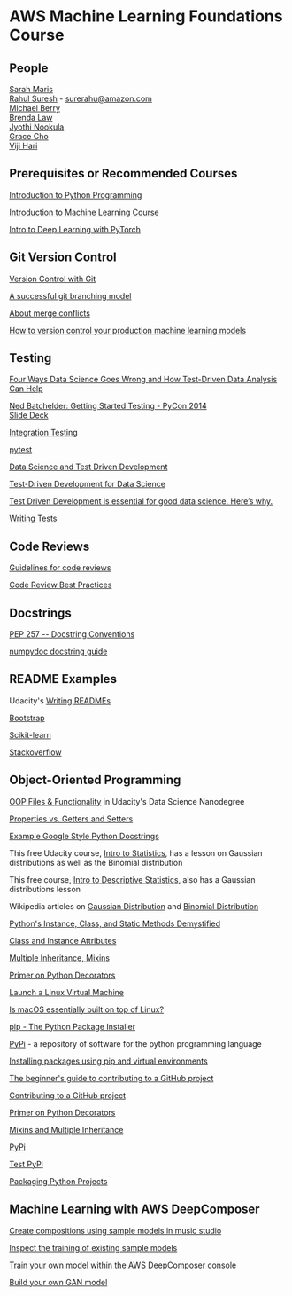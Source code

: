 # AWS Machine Learning Foundations Course  

## People  

[Sarah Maris](https://www.linkedin.com/in/sarahmaris/)  
[Rahul Suresh](https://www.linkedin.com/in/rahulsuresh/) - surerahu@amazon.com  
[Michael Berry](https://www.linkedin.com/in/michael-berry-458159130/)  
[Brenda Law](https://www.linkedin.com/in/brendalaw/)  
[Jyothi Nookula](https://www.linkedin.com/in/jyothinookula/)  
[Grace Cho](https://www.linkedin.com/in/grace-eun-cho/)  
[Viji Hari](https://www.linkedin.com/in/viji-hari/)  


## Prerequisites or Recommended Courses  

[Introduction to Python Programming](https://www.udacity.com/course/introduction-to-python--ud1110)  

[Introduction to Machine Learning Course](https://www.udacity.com/course/intro-to-machine-learning--ud120)  

[Intro to Deep Learning with PyTorch](https://www.udacity.com/course/deep-learning-pytorch--ud188)  



## Git Version Control  

[Version Control with Git](https://www.udacity.com/course/version-control-with-git--ud123)  

[A successful git branching model](https://nvie.com/posts/a-successful-git-branching-model/)  

[About merge conflicts](https://docs.github.com/en/github/collaborating-with-issues-and-pull-requests/about-merge-conflicts)  

[How to version control your production machine learning models](https://algorithmia.com/blog/how-to-version-control-your-production-machine-learning-models)  


## Testing  

[Four Ways Data Science Goes Wrong and How Test-Driven Data Analysis Can Help](https://www.predictiveanalyticsworld.com/machinelearningtimes/four-ways-data-science-goes-wrong-and-how-test-driven-data-analysis-can-help/6947/)  

[Ned Batchelder: Getting Started Testing - PyCon 2014](https://www.youtube.com/watch?v=FxSsnHeWQBY)  
[Slide Deck](https://speakerdeck.com/pycon2014/getting-started-testing-by-ned-batchelder)  

[Integration Testing](https://www.fullstackpython.com/integration-testing.html)  

[pytest](https://docs.pytest.org/en/latest/getting-started.html)  

[Data Science and Test Driven Development](https://www.linkedin.com/pulse/data-science-test-driven-development-sam-savage/)  

[Test-Driven Development for Data Science](https://engineering.pivotal.io/post/test-driven-development-for-data-science/)  

[Test Driven Development is essential for good data science. Here’s why.](https://medium.com/uk-hydrographic-office/test-driven-development-is-essential-for-good-data-science-heres-why-db7975a03a44)  

[Writing Tests](https://docs.python-guide.org/writing/tests/)  

## Code Reviews  

[Guidelines for code reviews](https://github.com/lyst/MakingLyst/tree/master/code-reviews)  

[Code Review Best Practices](https://www.kevinlondon.com/2015/05/05/code-review-best-practices.html)  

## Docstrings  

[PEP 257 -- Docstring Conventions](https://www.python.org/dev/peps/pep-0257/)  

[numpydoc docstring guide](https://numpydoc.readthedocs.io/en/latest/format.html)  

## README Examples  

Udacity's [Writing READMEs](https://classroom.udacity.com/courses/ud777)  

[Bootstrap](https://github.com/twbs/bootstrap)  

[Scikit-learn](https://github.com/scikit-learn/scikit-learn) 

[Stackoverflow](https://github.com/jjrunner/stackoverflow)  

## Object-Oriented Programming  

[OOP Files & Functionality](https://github.com/udacity/DSND_Term2/tree/master/lessons/ObjectOrientedProgramming) in Udacity's Data Science Nanodegree  

[Properties vs. Getters and Setters](https://www.python-course.eu/python3_properties.php)  

[Example Google Style Python Docstrings](https://sphinxcontrib-napoleon.readthedocs.io/en/latest/example_google.html)  

This free Udacity course, [Intro to Statistics](https://www.udacity.com/course/intro-to-statistics--st101), has a lesson on Gaussian distributions as well as the Binomial distribution  

This free course, [Intro to Descriptive Statistics](https://www.udacity.com/course/intro-to-descriptive-statistics--ud827), also has a Gaussian distributions lesson  

Wikipedia articles on [Gaussian Distribution](https://en.wikipedia.org/wiki/Normal_distribution) and [Binomial Distribution](https://en.wikipedia.org/wiki/Binomial_distribution)  

[Python's Instance, Class, and Static Methods Demystified](https://realpython.com/instance-class-and-static-methods-demystified/)  

[Class and Instance Attributes](https://www.python-course.eu/python3_class_and_instance_attributes.php)  

[Multiple Inheritance, Mixins](https://easyaspython.com/mixins-for-fun-and-profit-cb9962760556?gi=a77c8b4efba3)  

[Primer on Python Decorators](https://realpython.com/primer-on-python-decorators/)  

[Launch a Linux Virtual Machine](https://aws.amazon.com/getting-started/hands-on/launch-a-virtual-machine/)  

[Is macOS essentially built on top of Linux?](https://www.quora.com/Is-macOS-essentially-built-on-top-of-Linux)  

[pip - The Python Package Installer](https://pip.pypa.io/en/stable/)  

[PyPi](https://pypi.org/) - a repository of software for the python programming language  

[Installing packages using pip and virtual environments](https://packaging.python.org/guides/installing-using-pip-and-virtual-environments/)  

[The beginner's guide to contributing to a GitHub project](https://akrabat.com/the-beginners-guide-to-contributing-to-a-github-project/)  

[Contributing to a GitHub project](https://github.com/MarcDiethelm/contributing/blob/master/README.md)  

[Primer on Python Decorators](https://realpython.com/primer-on-python-decorators/)  

[Mixins and Multiple Inheritance](https://easyaspython.com/mixins-for-fun-and-profit-cb9962760556)  

[PyPi](https://pypi.org/)  

[Test PyPi](https://test.pypi.org/)  

[Packaging Python Projects](https://packaging.python.org/tutorials/packaging-projects/)  

## Machine Learning with AWS DeepComposer  

[Create compositions using sample models in music studio](https://console.aws.amazon.com/deepcomposer/home?region=us-east-1#musicStudio)  

[Inspect the training of existing sample models](https://console.aws.amazon.com/deepcomposer/home?region=us-east-1#modelList)  

[Train your own model within the AWS DeepComposer console](https://console.aws.amazon.com/deepcomposer/home?region=us-east-1#trainModel)  

[Build your own GAN model](https://github.com/aws-samples/aws-deepcomposer-samples)  


